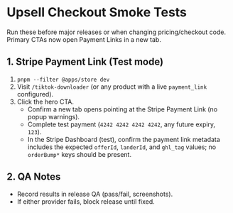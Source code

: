 # Upsell Checkout Smoke Tests

Run these before major releases or when changing pricing/checkout code. Primary CTAs now open Payment Links in a new tab.

## 1. Stripe Payment Link (Test mode)
1. `pnpm --filter @apps/store dev`
2. Visit `/tiktok-downloader` (or any product with a live `payment_link` configured).
3. Click the hero CTA.
   - Confirm a new tab opens pointing at the Stripe Payment Link (no popup warnings).
   - Complete test payment (`4242 4242 4242 4242`, any future expiry, `123`).
   - In the Stripe Dashboard (test), confirm the payment link metadata includes the expected `offerId`, `landerId`, and `ghl_tag` values; no `orderBump*` keys should be present.

## 2. QA Notes
- Record results in release QA (pass/fail, screenshots).
- If either provider fails, block release until fixed.
